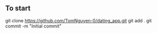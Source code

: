 ## To start
git clone https://github.com/TomNguyen-0/dating_app.git
git add .
git commit -m "Initial commit"